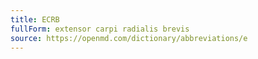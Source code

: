 ```yaml
---
title: ECRB
fullForm: extensor carpi radialis brevis
source: https://openmd.com/dictionary/abbreviations/e
---
```

